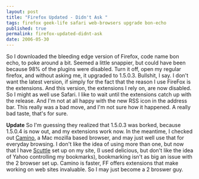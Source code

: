 ```yaml
---
layout: post
title: "Firefox Updated - Didn't Ask "
tags: firefox geek-life safari web-browsers upgrade bon-echo
published: true
permalink: firefox-updated-didnt-ask
date: 2006-05-30
---
```


So I downloaded the bleeding edge version of Firefox, code name bon echo, to poke around a bit.  Seemed a little snappier, but could have been because 98% of the plugins were disabled.  Turn it off, open my regular firefox, and without asking me, it upgraded to 1.5.0.3.  Bullshit, I say.  I don't want the latest version, if simply for the fact that the reason I use FireFox is the extensions.  And this version, the extensions I rely on, are now disabled.  So I might as well use Safari.  I like to wait until the extensions catch up with the release.  And I'm not at all happy with the new RSS icon in the address bar.  This really was a bad move, and I'm not sure how it happened.  A really bad taste, that's for sure.

<strong>Update</strong> So I'm guessing they realized that 1.5.0.3 was borked, because 1.5.0.4 is now out, and my extensions work now.  In the meantime, I checked out <a href="http://www.caminobrowser.org/">Camino</a>, a Mac mozilla based browser, and may just well use that for everyday browsing.  I don't like the idea of using more than one, but now that I have <a href="http://miklb.com/scuttle/">Scuttle</a> set up on my site, (I used delicious, but don't like the idea of Yahoo controlling my bookmarks), bookmarking isn't as big an issue with the 2 browser set up.  Camino is faster, FF offers extensions that make working on web sites invaluable.  So I may just become a 2 broswer guy.
